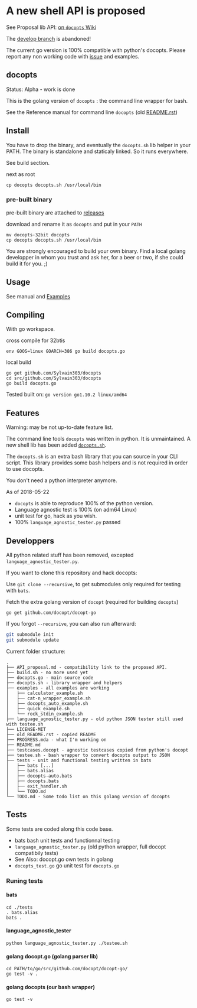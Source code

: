 # A new shell API is proposed

See Proposal lib API: [on `docopts` Wiki](https://github.com/docopt/docopts/wiki)

The [develop branch](https://github.com/docopt/docopts/tree/develop) is abandoned!

The current go version is 100% compatible with python's docopts.
Please report any non working code with [issue](https://github.com/docopt/docopts/issues) and examples.

## docopts

Status: Alpha - work is done

This is the golang version  of `docopts` : the command line wrapper for bash.

See the Reference manual for command line `docopts` (old
[README.rst](old_README.rst))

## Install

You have to drop the binary, and eventually the `docopts.sh` lib helper in your PATH.
The binary is standalone and staticaly linked. So it runs everywhere.

See build section.

next as root

```
cp docopts docopts.sh /usr/local/bin
```

### pre-built binary

pre-built binary are attached to [releases](https://github.com/Sylvain303/docopts/releases)

download and rename it as `docopts` and put in your `PATH`

```
mv docopts-32bit docopts
cp docopts docopts.sh /usr/local/bin
```

You are strongly encouraged to build your own binary. Find a local golang developper in whom you trust and ask her, for a beer or two, if she could build it for you. ;)

## Usage

See manual and [Examples](examples/)

## Compiling

With go workspace.

cross compile for 32btis
```
env GOOS=linux GOARCH=386 go build docopts.go
```

local build
```
go get github.com/Sylvain303/docopts
cd src/github.com/Sylvain303/docopts
go build docopts.go
```

Tested built on: `go version go1.10.2 linux/amd64`

## Features

Warning: may be not up-to-date feature list.

The command line tools `docopts` was written in python. It is unmaintained.
A new shell lib has been added [`docopts.sh`](docopts.sh).

The `docopts.sh` is an extra bash library that you can source in your CLI script.
This library provides some bash helpers and is not required in order to use docopts.

You don't need a python interpreter anymore.

As of 2018-05-22

* `docopts` is able to reproduce 100% of the python version.
* Language agnostic test is 100% (on adm64 Linux)
* unit test for go, hack as you wish.
* 100% `language_agnostic_tester.py` passed

## Developpers

All python related stuff has been removed, excepted `language_agnostic_tester.py`.

If you want to clone this repository and hack docopts:

Use `git clone --recursive`, to get submodules only required for testing with `bats`.

Fetch the extra golang version of `docopt` (required for building `docopts`)

```
go get github.com/docopt/docopt-go
```

If you forgot `--recursive`, you can also run afterward:

~~~bash
git submodule init
git submodule update
~~~

Current folder structure:

~~~
.
├── API_proposal.md - compatibility link to the proposed API.
├── build.sh - no more used yet
├── docopts.go - main source code
├── docopts.sh - library wrapper and helpers
├── examples - all examples are working
│   ├── calculator_example.sh
│   ├── cat-n_wrapper_example.sh
│   ├── docopts_auto_example.sh
│   ├── quick_example.sh
│   └── rock_stdin_example.sh
├── language_agnostic_tester.py - old python JSON tester still used with testee.sh
├── LICENSE-MIT
├── old_README.rst - copied README
├── PROGRESS.mda - what I'm working on
├── README.md
├── testcases.docopt - agnostic testcases copied from python's docopt
├── testee.sh - bash wrapper to convert docopts output to JSON
├── tests - unit and functional testing written in bats
│   ├── bats [...]
│   ├── bats.alias
│   ├── docopts-auto.bats
│   ├── docopts.bats
│   ├── exit_handler.sh
│   └── TODO.md
└── TODO.md - Some todo list on this golang version of docopts
~~~

## Tests

Some tests are coded along this code base.

- bats bash unit tests and functionnal testing
- `language_agnostic_tester.py` (old python wrapper, full docopt compatibily tests)
- See Also: docopt.go own tests in golang
- `docopts_test.go` go unit test for `docopts.go`

### Runing tests

#### bats
```
cd ./tests
. bats.alias
bats .
```

#### language_agnostic_tester

```
python language_agnostic_tester.py ./testee.sh
```

#### golang docopt.go (golang parser lib)

```
cd PATH/to/go/src/github.com/docopt/docopt-go/
go test -v .
```

#### golang docopts (our bash wrapper)

```
go test -v
```

